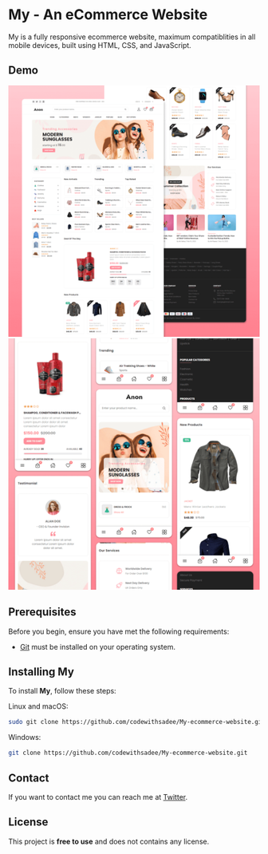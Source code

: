 # My - An eCommerce Website

My is a fully responsive ecommerce website, maximum compatiblities in all mobile devices, built using HTML, CSS, and JavaScript.

## Demo

![My Desktop Demo](./website-demo-image/desktop.png "Desktop Demo")
![My Mobile Demo](./website-demo-image/mobile.png "Mobile Demo")

## Prerequisites

Before you begin, ensure you have met the following requirements:

* [Git](https://git-scm.com/downloads "Download Git") must be installed on your operating system.

## Installing My

To install **My**, follow these steps:

Linux and macOS:

```bash
sudo git clone https://github.com/codewithsadee/My-ecommerce-website.git
```

Windows:

```bash
git clone https://github.com/codewithsadee/My-ecommerce-website.git
```

## Contact

If you want to contact me you can reach me at [Twitter](https://www.twitter.com/4rbxz).

## License

This project is **free to use** and does not contains any license.
